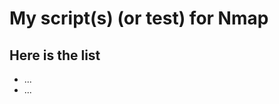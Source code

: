 <h1>My script(s) (or test) for Nmap</h1>
<p></p>

<h2>Here is the list</h2>
<ul>
    <li>...</li>
    <li>...</li>
</ul>
